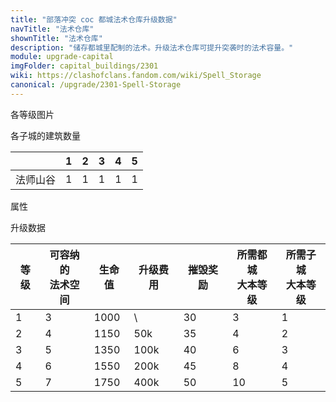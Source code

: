 ```yaml
---
title: "部落冲突 coc 都城法术仓库升级数据"
navTitle: "法术仓库"
shownTitle: "法术仓库"
description: "储存都城里配制的法术。升级法术仓库可提升突袭时的法术容量。"
module: upgrade-capital
imgFolder: capital_buildings/2301
wiki: https://clashofclans.fandom.com/wiki/Spell_Storage
canonical: /upgrade/2301-Spell-Storage
---
```


<UnitInfo :folder="$frontmatter.imgFolder" imgSrc="Spell_Storage5.png" :imgAlt="$frontmatter.navTitle"
    :description="$frontmatter.description"
    :isSmallImg="true" />

<SmallTitle>各等级图片</SmallTitle>

<Panel>
    <UnitImgGroup :folder="$frontmatter.imgFolder">
        <UnitImg imgTitle="废墟" imgSrc="Spell_Storage_Ruin.png" />
        <UnitImg imgTitle="1 级" imgSrc="Spell_Storage1.png" />
        <UnitImg imgTitle="2 级" imgSrc="Spell_Storage2.png" />
        <UnitImg imgTitle="3 级" imgSrc="Spell_Storage3.png" />
        <UnitImg imgTitle="4 级" imgSrc="Spell_Storage4.png" />
        <UnitImg imgTitle="5 级" imgSrc="Spell_Storage5.png" />
    </UnitImgGroup>
</Panel>

<SmallTitle>各子城的建筑数量</SmallTitle>

<DistrictTable>

|             |   1   |   2   |   3   |   4   |   5   |
|     ---     |  ---  |  ---  |  ---  |  ---  |  ---  |
|   法师山谷   |   1   |   1   |   1   |   1   |   1   |

</DistrictTable>

<SmallTitle>属性</SmallTitle>

<UnitProperties>
    <UnitProperty pKey="占地面积" pValue="3×3" />
    <UnitProperty pKey="判定面积" pValue="2×2" />
</UnitProperties>

<SmallTitle>升级数据</SmallTitle>

<script setup>
const tableExtraInfo = [
    {
        "column": 3,
        "type": "cost",
        "icon": "Gold3",
        "noGoldPass": true
    },
    {
        "column": 4,
        "type": "number",
        "icon": "Gold3",
        "noGoldPass": true
    }
];
</script>

<UnitTable :tableExtraInfo="tableExtraInfo">

| 等级 |可容纳的<br>法术空间| 生命值 | 升级费用 | 摧毁奖励 |所需都城<br>大本等级|所需子城<br>大本等级|
|  --- |        ---       |  ---   |   ---   |   ---   |       ---        |        ---        |
|   1  |         3        |  1000  |    \    |    30   |         3        |         1         |
|   2  |         4        |  1150  |    50k  |    35   |         4        |         2         |
|   3  |         5        |  1350  |   100k  |    40   |         6        |         3         |
|   4  |         6        |  1550  |   200k  |    45   |         8        |         4         |
|   5  |         7        |  1750  |   400k  |    50   |        10        |         5         |
</UnitTable>